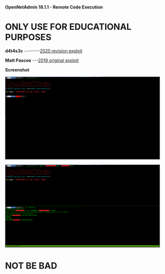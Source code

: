**OpenNetAdmin 18.1.1 - Remote Code Execution**

# ONLY USE FOR EDUCATIONAL PURPOSES

**d4t4s3c** --------[2020 revision exploit](https://github.com/d4t4s3c/OpenNetAdmin18.1.1RCE)
  
**Matt Pascoe** ---[2019 original exploit](https://www.exploit-db.com/exploits/47691)

**Screenshot**

![](/screenshot1.png)

![](/screenshot2.png)

# NOT BE BAD
